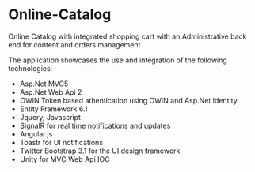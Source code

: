Online-Catalog
==============

Online Catalog with integrated shopping cart with an Administrative back end for content and orders management

The application showcases the use and integration of the following technologies:

* Asp.Net MVC5
* Asp.Net Web Api 2
* OWIN Token based athentication using OWIN and Asp.Net Identity
* Entity Framework 6.1
* Jquery, Javascript
* SignalR for real time notifications and updates
* Angular.js
* Toastr for UI notifications
* Twitter Bootstrap 3.1 for the UI design framework
* Unity for MVC Web Api IOC
